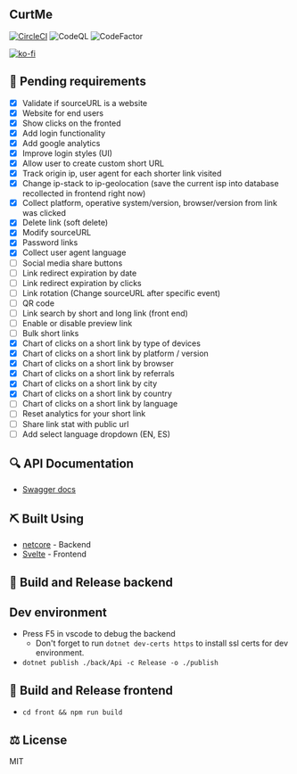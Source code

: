 ## CurtMe

[![CircleCI](https://circleci.com/gh/damianpumar/Curtme.svg?style=svg)](https://circleci.com/gh/damianpumar/Curtme)
![CodeQL](https://github.com/damianpumar/Curtme/workflows/CodeQL/badge.svg)
![CodeFactor](https://www.codefactor.io/repository/github/damianpumar/Curtme/badge)

[![ko-fi](https://www.ko-fi.com/img/githubbutton_sm.svg)](https://ko-fi.com/D1D11NVC3)

## :pencil: Pending requirements

- [x] Validate if sourceURL is a website
- [x] Website for end users
- [x] Show clicks on the fronted
- [x] Add login functionality
- [x] Add google analytics
- [x] Improve login styles (UI)
- [x] Allow user to create custom short URL
- [x] Track origin ip, user agent for each shorter link visited
- [x] Change ip-stack to ip-geolocation (save the current isp into database recollected in frontend right now)
- [x] Collect platform, operative system/version, browser/version from link was clicked
- [x] Delete link (soft delete)
- [x] Modify sourceURL
- [x] Password links
- [x] Collect user agent language
- [ ] Social media share buttons
- [ ] Link redirect expiration by date
- [ ] Link redirect expiration by clicks
- [ ] Link rotation (Change sourceURL after specific event)
- [ ] QR code
- [ ] Link search by short and long link (front end)
- [ ] Enable or disable preview link
- [ ] Bulk short links
- [x] Chart of clicks on a short link by type of devices
- [x] Chart of clicks on a short link by platform / version
- [x] Chart of clicks on a short link by browser
- [x] Chart of clicks on a short link by referrals
- [x] Chart of clicks on a short link by city
- [x] Chart of clicks on a short link by country
- [ ] Chart of clicks on a short link by language
- [ ] Reset analytics for your short link
- [ ] Share link stat with public url
- [ ] Add select language dropdown (EN, ES)

## :mag: API Documentation

- [Swagger docs](https://curtme.org/developer/)

## :pick: Built Using

- [netcore](https://dotnet.microsoft.com/download) - Backend
- [Svelte](https://svelte.dev/) - Frontend

## :rocket: Build and Release backend

## Dev environment

- Press F5 in vscode to debug the backend
  - Don't forget to run `dotnet dev-certs https` to install ssl certs for dev environment.
- `dotnet publish ./back/Api -c Release -o ./publish`

## :rocket: Build and Release frontend

- `cd front && npm run build`

## :balance_scale: License

MIT
